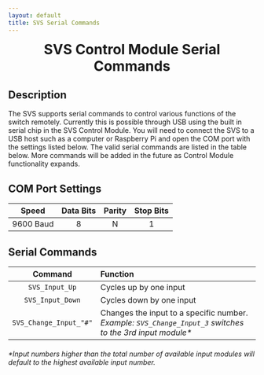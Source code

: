 ```yaml
---
layout: default
title: SVS Serial Commands
---
```


<h1 align="center" style="margin-top: 0px;">SVS Control Module Serial Commands</h1>

<p style="margin:20px;"></p>

## Description

The SVS supports serial commands to control various functions of the switch remotely. Currently this is possible through USB using the built in serial chip in the SVS Control Module. You will need to connect the SVS to a USB host such as a computer or Raspberry Pi and open the COM port with the settings listed below. The valid serial commands are listed in the table below. More commands will be added in the future as Control Module functionality expands.

<p style="margin:20px;"></p>


## COM Port Settings

| **Speed** | **Data Bits** | **Parity** | **Stop Bits** |
|:---------:|:-------------:|:----------:|:-------------:|
| 9600 Baud |       8       |      N     |       1       |

<p style="margin:20px;"></p>

## Serial Commands

|      **Command**     |                                               **Function**                                               |
|:--------------------:|:---------------------------------------------------------------------------------------------------------|
|     `SVS_Input_Up`     | Cycles up by one input                                                                                   |
|    `SVS_Input_Down`    | Cycles down by one input                                                                                 |
| `SVS_Change_Input_"#"` | Changes the input to a specific number. _Example: `SVS_Change_Input_3` switches to the 3rd input module*_ |

<p style="margin:20px;"></p>

_*Input numbers higher than the total number of available input modules will default to the highest available input number._

<br/>
